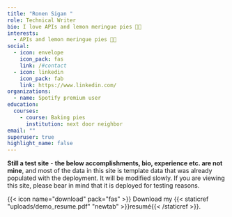 ```yaml
---
title: "Ronen Sigan "
role: Technical Writer
bio: I love APIs and lemon meringue pies 🍋🥟
interests:
  - APIs and lemon meringue pies 🍋🥟
social:
  - icon: envelope
    icon_pack: fas
    link: /#contact
  - icon: linkedin
    icon_pack: fab
    link: https://www.linkedin.com/
organizations:
  - name: Spotify premium user
education:
  courses:
    - course: Baking pies
      institution: next door neighbor
email: ""
superuser: true
highlight_name: false
---
```

**Still a test site** - **the below accomplishments, bio, experience etc. are not mine**, and most of the data in this site is template data that was already populated with the deployment. It will be modified slowly. If you are viewing this site, please bear in mind that it is deployed for testing reasons.

{{< icon name="download" pack="fas" >}} Download my {{< staticref "uploads/demo_resume.pdf" "newtab" >}}resumé{{< /staticref >}}.